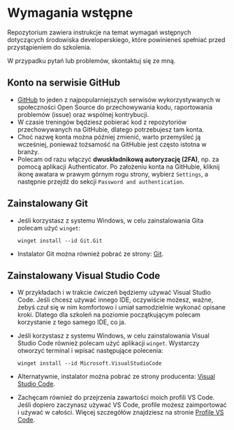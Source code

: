 # Wymagania wstępne

Repozytorium zawiera instrukcje na temat wymagań wstępnych dotyczących środowiska developerskiego, które powinieneś spełniać przed przystąpieniem do szkolenia.

W przypadku pytań lub problemów, skontaktuj się ze mną.

## Konto na serwisie GitHub

- [GitHub](https://github.com/) to jeden z najpopularniejszych serwisów wykorzystywanych w społeczności Open Source do przechowywania kodu, raportowania problemów (issue) oraz wspólnej kontrybucji.
- W czasie treningów będziesz pobierać kod z repozytoriów przechowywanych na GitHubie, dlatego potrzebujesz tam konta.
- Choć nazwę konta można później zmienić, warto przemyśleć ją wcześniej, ponieważ tożsamość na GitHubie jest często istotna w branży.
- Polecam od razu włączyć **dwuskładnikową autoryzację (2FA)**, np. za pomocą aplikacji Authenticator. Po założeniu konta na GitHubie, kliknij ikonę awatara w prawym górnym rogu strony, wybierz `Settings`, a następnie przejdź do sekcji `Password and authentication`.

## Zainstalowany Git

- Jeśli korzystasz z systemu Windows, w celu zainstalowania Gita polecam użyć `winget`:

   ```console
   winget install --id Git.Git
   ```

- Instalator Git można również pobrać ze strony: [Git](https://git-scm.com/).

## Zainstalowany Visual Studio Code

- W przykładach i w trakcie ćwiczeń będziemy używać Visual Studio Code. Jeśli chcesz używać innego IDE, oczywiście możesz, ważne, żebyś czuł się w nim komfortowo i umiał samodzielnie wykonać opisane kroki. Dlatego dla szkoleń na poziomie początkującym polecam korzystanie z tego samego IDE, co ja.
- Jeśli korzystasz z systemu Windows, w celu zainstalowania Visual Studio Code również polecam użyć aplikacji `winget`. Wystarczy otworzyć terminal i wpisać następujące polecenia:

   ```console
   winget install --id Microsoft.VisualStudioCode
   ```

- Alternatywnie, instalator można pobrać ze strony producenta: [Visual Studio Code](https://code.visualstudio.com/).
- Zachęcam również do przejrzenia zawartości moich profili VS Code. Jeśli dopiero zaczynasz używać VS Code, profile możesz zaimportować i używać w całości. Więcej szczegółów znajdziesz na stronie [Profile VS Code](vscode-profiles).
